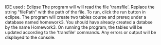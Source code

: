 IDE used : Eclipse
The program will will read the file 'transfile'.
Replace the string "filePath" with the path of the file.
To run, click the run button in eclipse.
The program will create two tables course and prereq under a database named homework3. You should have already created a databse by the name Homework3.
On running the program, the tables will be updated according to the 'transfile' commands. Any errors or output will be displayed to the console.  
